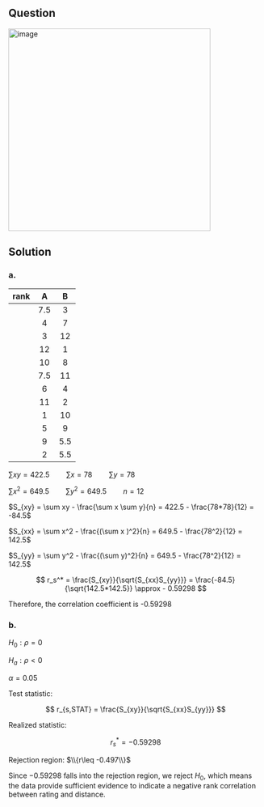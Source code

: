 ## Question

<img width="400" alt="image" src="https://github.com/user-attachments/assets/b7f13e9e-fce6-4b6d-8ca7-ac1d5af95a48" />

## Solution

### a.

|rank| A | B |
|:--:|:-:|:-:|
|    |7.5| 3 |
|    | 4 | 7 |
|    | 3 |12 |
|    |12 | 1 |
|    | 10| 8 | 
|    |7.5|11 |
|    | 6 | 4 |
|    |11 | 2 |
|    | 1 |10 | 
|    | 5 | 9 |
|    | 9 |5.5|
|    | 2 |5.5|
  
$\sum xy = 422.5 \quad \quad \sum x = 78 \quad \quad \sum y = 78$  
  
$\sum x^2 = 649.5 \quad \quad \sum y^2 = 649.5 \quad \quad n = 12$  

$S_{xy} = \sum xy - \frac{\sum x \sum y}{n} = 422.5 - \frac{78*78}{12} = -84.5$  
  
$S_{xx} = \sum x^2 - \frac{(\sum x )^2}{n} = 649.5 - \frac{78^2}{12} = 142.5$  

$S_{yy} = \sum y^2 - \frac{(\sum y)^2}{n} = 649.5 - \frac{78^2}{12} = 142.5$ 

$$
r_s^* = \frac{S_{xy}}{\sqrt{S_{xx}S_{yy}}} = \frac{-84.5}{\sqrt{142.5*142.5}} \approx - 0.59298
$$

Therefore, the correlation coefficient is -0.59298

### b.

$H_0: \rho = 0$

$H_a: \rho < 0$

$\alpha = 0.05$

Test statistic:

$$
r_{s,STAT} = \frac{S_{xy}}{\sqrt{S_{xx}S_{yy}}}
$$

Realized statistic:

$$
r_s^* = - 0.59298
$$

Rejection region:  $\\{r\leq -0.497\\}$

Since $-0.59298$ falls into the rejection region, we reject $H_0$, which means the data provide sufficient evidence to indicate a negative rank correlation between rating and distance.
 


